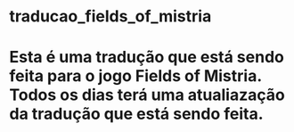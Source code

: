 # traducao_fields_of_mistria
# Esta é uma tradução que está sendo feita para o jogo Fields of Mistria. Todos os dias terá uma atualiazação da tradução que está sendo feita.
